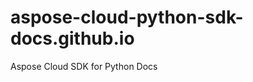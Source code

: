 aspose-cloud-python-sdk-docs.github.io
======================================

Aspose Cloud SDK for Python Docs
